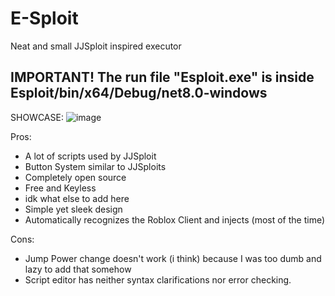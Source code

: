 # E-Sploit
Neat and small JJSploit inspired executor

## IMPORTANT! The run file "Esploit.exe" is inside Esploit/bin/x64/Debug/net8.0-windows

SHOWCASE:
![image](https://github.com/user-attachments/assets/8c86ce05-773c-4549-af8b-4ddea53b527c)


Pros:

- A lot of scripts used by JJSploit
- Button System similar to JJSploits
- Completely open source
- Free and Keyless
- idk what else to add here
- Simple yet sleek design
- Automatically recognizes the Roblox Client and injects (most of the time)

Cons:
- Jump Power change doesn't work (i think) because I was too dumb and lazy to add that somehow
- Script editor has neither syntax clarifications nor error checking.
